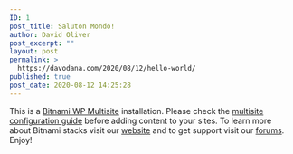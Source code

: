 ```yaml
---
ID: 1
post_title: Saluton Mondo!
author: David Oliver
post_excerpt: ""
layout: post
permalink: >
  https://davodana.com/2020/08/12/hello-world/
published: true
post_date: 2020-08-12 14:25:28
---
```

<p>This is a <a href="https://bitnami.com/stack/wordpress-multisite">Bitnami WP Multisite</a> installation. Please check the <a href="https://docs.bitnami.com/general/apps/wordpress-multisite/">multisite configuration guide</a> before adding content to your sites. To learn more about Bitnami stacks visit our <a href="https://bitnami.com">website</a> and to get support visit our <a href="https://community.bitnami.com">forums</a>. Enjoy!</p>

<!-- wp:paragraph -->
<p></p>
<!-- /wp:paragraph -->